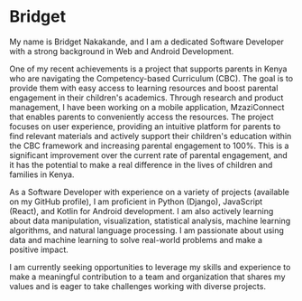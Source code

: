 # Bridget
My name is Bridget Nakakande, and I am a dedicated Software Developer with a strong background in Web and Android Development.

One of my recent achievements is a project that supports parents in Kenya who are navigating the Competency-based Curriculum (CBC). The goal is to provide them with easy access to learning resources and boost parental engagement in their children's academics. Through research and product management, I have been working on a mobile application, MzaziConnect that enables parents to conveniently access the resources. The project focuses on user experience, providing an intuitive platform for parents to find relevant materials and actively support their children's education within the CBC framework and increasing parental engagement to 100%. This is a significant improvement over the current rate of parental engagement, and it has the potential to make a real difference in the lives of children and families in Kenya.

As a Software Developer with experience on a variety of projects (available on my GitHub profile), I am proficient in Python (Django), JavaScript (React), and Kotlin for Android development. I am also actively learning about data manipulation, visualization, statistical analysis, machine learning algorithms, and natural language processing. I am passionate about using data and machine learning to solve real-world problems and make a positive impact.

I am currently seeking opportunities to leverage my skills and experience to make a meaningful contribution to a team and organization that shares my values and is eager to take challenges working with diverse projects.

